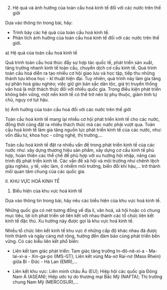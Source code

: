 2. Hệ quả và ảnh hưởng của toàn cầu hoá kinh tế đối với các nước trên thế giới

Dựa vào thông tin trong bài, hãy:
- Trình bày các hệ quả của toàn cầu hoá kinh tế.
- Phân tích ảnh hưởng của toàn cầu hoá kinh tế đối với các nước trên thế giới.

a) Hệ quả của toàn cầu hoá kinh tế

Quá trình toàn cầu hoá thúc đẩy sự hợp tác quốc tế, phát triển sản xuất, tăng trưởng nhanh kinh tế toàn cầu, chuyển dịch cơ cấu kinh tế. Quá trình toàn cầu hoá diễn ra tạo nhiều cơ hội giao lưu và học tập, tiếp thu những thành tựu khoa học - kĩ thuật hiện đại. Tuy nhiên, quá trình này làm gia tăng sự phân hoá giàu nghèo; việc giữ gìn bản sắc dân tộc, giá trị truyền thống văn hoá là một thách thức đối với nhiều quốc gia. Trong điều kiện phát triển không bền vững, một nền kinh tế có thể trở nên bị phụ thuộc, giảm tính tự chủ, nguy cơ tụt hậu.

b) Ảnh hưởng của toàn cầu hoá đối với các nước trên thế giới

Toàn cầu hoá kinh tế mang lại nhiều cơ hội phát triển kinh tế cho các nước, đồng thời cũng đặt ra nhiều thách thức mà các nước phải vượt qua. Toàn cầu hoá kinh tế làm gia tăng nguồn lực phát triển kinh tế của các nước, như: vốn đầu tư, khoa học - công nghệ, thị trường,...

Toàn cầu hoá kinh tế đặt ra nhiều vấn đề trong phát triển kinh tế của các nước như: xây dựng thương hiệu sản phẩm, xây dựng cơ cấu kinh tế phù hợp, hoàn thiện các thể chế để phù hợp với xu hướng hội nhập, nâng cao trình độ phát triển kinh tế. Các vấn đề xã hội và môi trường như chênh lệch giàu nghèo, y tế, việc làm, ô nhiễm môi trường, biến đổi khí hậu,... trở thành mối quan tâm chung của các quốc gia.

II. KHU VỰC HOÁ KINH TẾ

1. Biểu hiện của khu vực hoá kinh tế

Dựa vào thông tin trong bài, hãy nêu các biểu hiện của khu vực hoá kinh tế.

Những quốc gia có nét tương đồng về địa lí, văn hoá, xã hội hoặc có chung mục tiêu, lợi ích phát triển sẽ liên kết với nhau thành các tổ chức liên kết kinh tế đặc thù. Xu hướng này được gọi là khu vực hoá kinh tế.

Nhiều tổ chức liên kết kinh tế khu vực ở những cấp độ khác nhau đã được hình thành và ngày càng mở rộng, hướng đến đảm bảo cùng phát triển bền vững. Có các kiểu liên kết phổ biến:

- Liên kết tam giác phát triển: Tam giác tăng trưởng In-đô-nê-xi-a - Ma-lai-xi-a - Xin-ga-po (IMS-GT); Liên kết vùng Ma-xơ Rai-nơ (Mass Rhein) giữa Bỉ - Đức - Hà Lan (EMR),...

- Liên kết khu vực: Liên minh châu Âu (EU); Hiệp hội các quốc gia Đông Nam Á (ASEAN); Hiệp ước tự do thương mại Bắc Mỹ (NAFTA); Thị trường chung Nam Mỹ (MERCOSUR),...